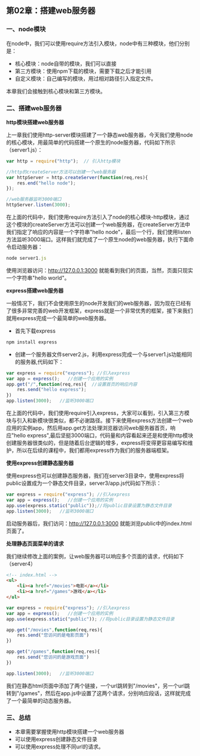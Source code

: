## 第02章：搭建web服务器

### 一、node模块
在node中，我们可以使用require方法引入模块，node中有三种模块，他们分别是：

* 核心模块：node自带的模块，我们可以直接
* 第三方模块：使用npm下载的模块，需要下载之后才能引用
* 自定义模块：自己编写的模块，用过相对路径引入指定文件。

本章我们会接触到核心模块和第三方模块。

### 二、搭建web服务器

**http模块搭建web服务器**

上一章我们使用http-server模块搭建了一个静态web服务器，今天我们使用node的核心模块，用最简单的代码搭建一个原生的node服务器，代码如下所示（server1.js）：

``` js
var http = require("http");  // 引入http模块

//http的createServer方法可以创建一个web服务器
var httpServer = http.createServer(function(req,res){
    res.end("hello node");
});

//web服务器监听3000端口
httpServer.listen(3000);
```

在上面的代码中，我们使用require方法引入了node的核心模块-http模块，通过这个模块的createServer方法可以创建一个web服务器，在createServer方法中我们指定了响应的内容是一个字符串"hello node"，最后一个行，我们使用listen方法监听3000端口。这样我们就完成了一个原生node的web服务器，执行下面命令启动服务器：

``` js
node server1.js
```

使用浏览器访问：http://127.0.0.1:3000 就能看到我们的页面，当然，页面只现实一个字符串"hello world"。


**express搭建web服务器**

一般情况下，我们不会使用原生的node开发我们的web服务器，因为现在已经有了很多非常完善的web开发框架，express就是一个非常优秀的框架，接下来我们就用express完成一个最简单的web服务器。

* 首先下载express

``` bash
npm install express
```

* 创建一个服务器文件server2.js，利用express完成一个与server1.js功能相同的服务器,代码如下：

``` js
var express = require("express"); //引入express
var app = express();   //创建一个应用的实例
app.get("/",function(req,res){  //设置首页的响应内容
    res.send("hello express");
})
app.listen(3000);   //监听3000端口
```

在上面的代码中，我们使用require引入express，大家可以看到，引入第三方模块与引入和新模块很类似，都不必谢路径。接下来使用express方法创建一个web应用的实例app，然后用app.get方法处理浏览器访问web服务器首页，响应"hello express",最后坚挺3000端口，代码量和内容看起来还是和使用http模块创建服务器很类似的，但是随着后台逻辑的增多，express将变得更容易编写和维护，所以在后续的课程中，我们都用express作为我们的服务器端框架。


**使用express创建静态服务器**

使用express也可以创建静态服务器，我们在server3目录中，使用express将public设置成为一个静态文件目录，server3/app.js代码如下所示：

``` js
var express = require("express"); //引入express
var app = express();   //创建一个应用的实例
app.use(express.static("public"));//将public目录设置为静态文件目录
app.listen(3000);   //监听3000端口
```

启动服务器后，我们访问：http://127.0.0.1:3000 就能浏览public中的index.html页面了。

**处理静态页面菜单的请求**

我们继续修改上面的案例，让web服务器可以响应多个页面的请求，代码如下（server4）

``` html
<!-- index.html -->
<ul>
    <li><a href="/movies">电影</a></li>
    <li><a href="/games">游戏</a></li>
</ul>
```

``` js
var express = require("express"); //引入express
var app = express();   //创建一个应用的实例
app.use(express.static("public")); //将public目录设置为静态文件目录

app.get("/movies",function(req,res){
    res.send("您访问的是电影页面")
})

app.get("/games",function(req,res){
    res.send("您访问的是游戏页面")
})

app.listen(3000);   //监听3000端口
```

我们在静态html页面中添加了两个链接，一个url跳转到"/movies"，另一个url跳转到"/games"，然后在app.js中设置了这两个请求，分别响应段话，这样就完成了一个最简单的动态服务器。

### 三、总结
* 本章需要掌握使用http模块搭建一个web服务器
* 可以使用express创建静态文件目录
* 可以使用express处理不同url的请求。




